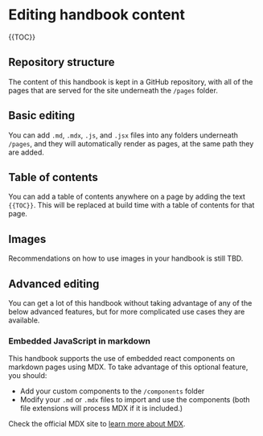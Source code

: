 # Editing handbook content

{{TOC}}

## Repository structure

The content of this handbook is kept in a GitHub repository, with all of the pages that are served for the site underneath the `/pages` folder.

## Basic editing

You can add `.md`, `.mdx`, `.js`, and `.jsx` files into any folders underneath `/pages`, and they will automatically render as pages, at the same path they are added.

## Table of contents

You can add a table of contents anywhere on a page by adding the text `{{TOC}}`. This will be replaced at build time with a table of contents for that page.

## Images

Recommendations on how to use images in your handbook is still TBD.

## Advanced editing

You can get a lot of this handbook without taking advantage of any of the below advanced features, but for more complicated use cases they are available.

### Embedded JavaScript in markdown

This handbook supports the use of embedded react components on markdown pages using MDX. To take advantage of this optional feature, you should:

- Add your custom components to the `/components` folder
- Modify your `.md` or `.mdx` files to import and use the components (both file extensions will process MDX if it is included.)

Check the official MDX site to [learn more about MDX](https://mdxjs.com/mdx/).
